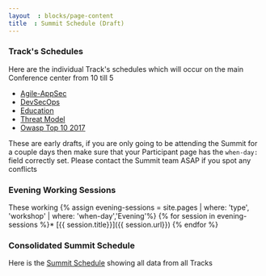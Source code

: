 ```yaml
---
layout  : blocks/page-content
title  : Summit Schedule (Draft)
---
```


### Track's Schedules

Here are the individual Track's schedules which will occur on the main Conference center
from 10 till 5

* [Agile-AppSec](./tracks/Agile-AppSec.html)
* [DevSecOps](./tracks/DevSecOps.html)
* [Education](./tracks/Education.html)
* [Threat Model](./tracks/Threat-Model.html)
* [Owasp Top 10 2017](./tracks/Owasp-Top-10-2017.html)

These are early drafts, if you are only going to be attending the Summit for a couple days then make
sure that your Participant page has the ```when-day:``` field correctly set. Please contact the Summit team ASAP if you spot
any conflicts

### Evening Working Sessions

These working
{% assign evening-sessions = site.pages | where: 'type', 'workshop' | where: 'when-day','Evening'%}
{% for session in evening-sessions %}* [{{ session.title}}]({{ session.url}})
{% endfor %}


### Consolidated Summit Schedule

Here is the [Summit Schedule](./summit-schedule.html) showing all data from all Tracks